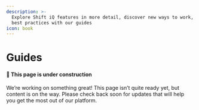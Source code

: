 ```yaml
---
description: >-
  Explore Shift iQ features in more detail, discover new ways to work, and learn
  best practices with our guides
icon: book
---
```


# Guides

#### 🚧 This p**age is under construction** <a href="#this-page-is-under-construction" id="this-page-is-under-construction"></a>

We’re working on something great! This page isn’t quite ready yet, but content is on the way. Please check back soon for updates that will help you get the most out of our platform.
